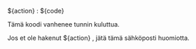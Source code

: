 ${action} : ${code}

Tämä koodi vanhenee tunnin kuluttua.

Jos et ole hakenut ${action} , jätä tämä sähköposti huomiotta.

